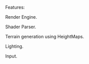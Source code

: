 Features:

Render Engine.

Shader Parser.

Terrain generation using HeightMaps.

Lighting.

Input.



